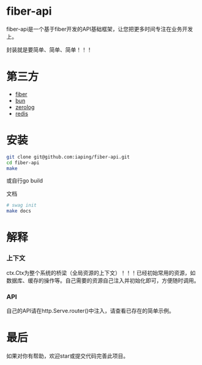 # fiber-api

fiber-api是一个基于fiber开发的API基础框架，让您把更多时间专注在业务开发上。

封装就是要简单、简单、简单！！！

# 第三方
- [fiber](https://github.com/gofiber/fiber)
- [bun](https://github.com/uptrace/bun)
- [zerolog](https://github.com/rs/zerolog)
- [redis](https://github.com/redis/go-redis)

# 安装
```bash
git clone git@github.com:iaping/fiber-api.git
cd fiber-api
make
```
或自行go build

文档
```bash
# swag init
make docs
```

# 解释

### 上下文

ctx.Ctx为整个系统的桥梁（全局资源的上下文）！！！已经初始常用的资源，如数据库、缓存的操作等。自己需要的资源自己注入并初始化即可，方便随时调用。

### API
自己的API请在http.Serve.router()中注入，请查看已存在的简单示例。

# 最后
如果对你有帮助，欢迎star或提交代码完善此项目。
